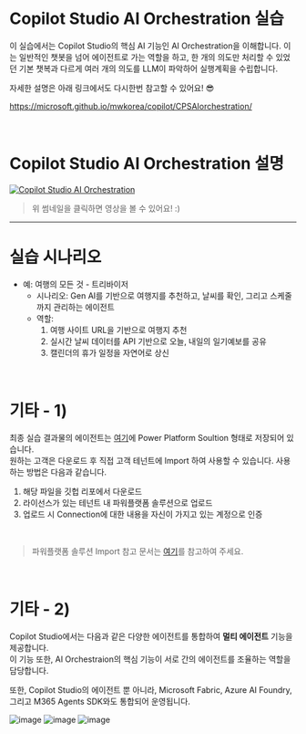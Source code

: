 Copilot Studio AI Orchestration 실습
============
이 실습에서는 Copilot Studio의 핵심 AI 기능인 AI Orchestration을 이해합니다.
이는 일반적인 챗봇을 넘어 에이전트로 가는 역할을 하고, 한 개의 의도만 처리할 수 있었던 기본 챗복과 다르게 여러 개의 의도를 LLM이 파악하어 실행계획을 수립합니다.    

자세한 설명은 아래 링크에서도 다시한번 참고할 수 있어요! 😎

https://microsoft.github.io/mwkorea/copilot/CPSAIorchestration/

</br>

Copilot Studio AI Orchestration 설명
===
[![Copilot Studio AI Orchestration](https://img.youtube.com/vi/zkLu6C7wp54/maxresdefault.jpg)](https://youtu.be/zkLu6C7wp54)
> 위 썸네일을 클릭하면 영상을 볼 수 있어요! :)
----


실습 시나리오
== 

- 예: 여행의 모든 것 - 트리바이저
  - 시나리오: Gen AI를 기반으로 여행지를 추천하고, 날씨를 확인, 그리고 스케줄까지 관리하는 에이전트
  - 역할:
    1) 여행 사이트 URL을 기반으로 여행지 추천
    2) 실시간 날씨 데이터를 API 기반으로 오늘, 내일의 일기예보를 공유
    3) 캘린더의 휴가 일정을 자연어로 상신

</br>
   
기타 - 1)
==
최종 실습 결과물의 에이전트는 [여기](https://github.com/ChangJu-Ahn/Microsoft-AI-Agent/tree/main/Copilot%20Studio%20AI%20Orchestration/Files)에 Power Platform Soultion 형태로 저장되어 있습니다.     
원하는 고객은 다운로드 후 직접 고객 테넌트에 Import 하여 사용할 수 있습니다. 사용하는 방법은 다음과 같습니다.

1) 해당 파일을 깃헙 리포에서 다운로드
2) 라이선스가 있는 테넌트 내 파워플랫폼 솔루션으로 업로드
3) 업로드 시 Connection에 대한 내용을 자신이 가지고 있는 계정으로 인증
   
<br/>

> 파워플랫폼 솔루션 Import 참고 문서는 [여기](https://learn.microsoft.com/ko-kr/power-apps/maker/data-platform/import-update-export-solutions)를 참고하여 주세요.
>

</br>

기타 - 2)
==
Copilot Studio에서는 다음과 같은 다양한 에이전트를 통합하여 **멀티 에이전트** 기능을 제공합니다.   
이 기능 또한, AI Orchestraion의 핵심 기능이 서로 간의 에이전트를 조율하는 역할을 담당합니다.

또한,  Copilot Studio의 에이전트 뿐 아니라, Microsoft Fabric, Azure AI Foundry, 그리고 M365 Agents SDK와도 통합되어 운영됩니다.

![image](https://github.com/user-attachments/assets/da2aee81-9449-4183-b4f8-aed6ffbe895a)
![image](https://github.com/user-attachments/assets/293725c2-c401-46ef-8e32-6b951792f946)
![image](https://github.com/user-attachments/assets/a3bff054-184f-4254-b2b7-0b3789d41888)
